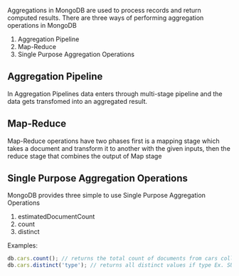 Aggregations in MongoDB are used to process records and return computed results. There are three ways of performing aggregation operations in MongoDB

1. Aggregation Pipeline
2. Map-Reduce
3. Single Purpose Aggregation Operations


## Aggregation Pipeline
In Aggregation Pipelines data enters through multi-stage pipeline and the data gets transfomed into an aggregated result. 

## Map-Reduce
Map-Reduce operations have two phases first is a mapping stage which takes a document and transform it to another with the given inputs, then the reduce stage that combines the output of Map stage

## Single Purpose Aggregation Operations
MongoDB provides three simple to use Single Purpose Aggregation Operations

1. estimatedDocumentCount
2. count
3. distinct

Examples: 
```javascript
db.cars.count(); // returns the total count of documents from cars collection
db.cars.distinct('type'); // returns all distinct values if type Ex. SUV, Sedan, Hatchback
```